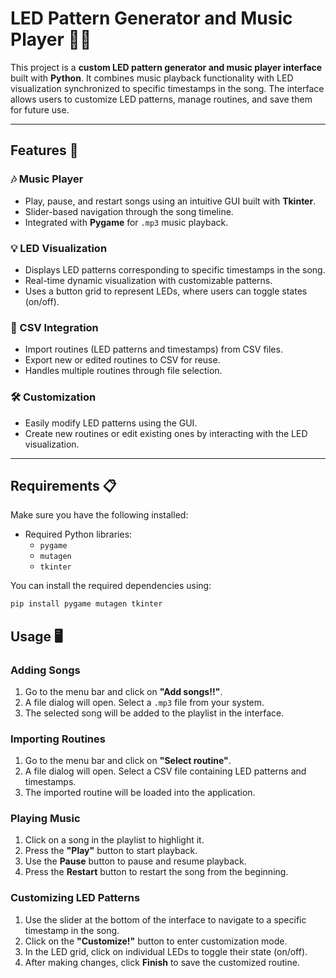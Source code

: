 # LED Pattern Generator and Music Player 🎵💡

This project is a **custom LED pattern generator and music player interface** built with **Python**. It combines music playback functionality with LED visualization synchronized to specific timestamps in the song. The interface allows users to customize LED patterns, manage routines, and save them for future use.

---

## Features 🚀

### 🎶 Music Player
- Play, pause, and restart songs using an intuitive GUI built with **Tkinter**.
- Slider-based navigation through the song timeline.
- Integrated with **Pygame** for `.mp3` music playback.

### 💡 LED Visualization
- Displays LED patterns corresponding to specific timestamps in the song.
- Real-time dynamic visualization with customizable patterns.
- Uses a button grid to represent LEDs, where users can toggle states (on/off).

### 📂 CSV Integration
- Import routines (LED patterns and timestamps) from CSV files.
- Export new or edited routines to CSV for reuse.
- Handles multiple routines through file selection.

### 🛠 Customization
- Easily modify LED patterns using the GUI.
- Create new routines or edit existing ones by interacting with the LED visualization.

---

## Requirements 📋

Make sure you have the following installed:
- Required Python libraries:
  - `pygame`
  - `mutagen`
  - `tkinter`

You can install the required dependencies using:

```bash
pip install pygame mutagen tkinter

```

## Usage 🖥️

### Adding Songs
1. Go to the menu bar and click on **"Add songs!!"**.
2. A file dialog will open. Select a `.mp3` file from your system.
3. The selected song will be added to the playlist in the interface.

### Importing Routines
1. Go to the menu bar and click on **"Select routine"**.
2. A file dialog will open. Select a CSV file containing LED patterns and timestamps.
3. The imported routine will be loaded into the application.

### Playing Music
1. Click on a song in the playlist to highlight it.
2. Press the **"Play"** button to start playback.
3. Use the **Pause** button to pause and resume playback.
4. Press the **Restart** button to restart the song from the beginning.

### Customizing LED Patterns
1. Use the slider at the bottom of the interface to navigate to a specific timestamp in the song.
2. Click on the **"Customize!"** button to enter customization mode.
3. In the LED grid, click on individual LEDs to toggle their state (on/off).
4. After making changes, click **Finish** to save the customized routine.



 
